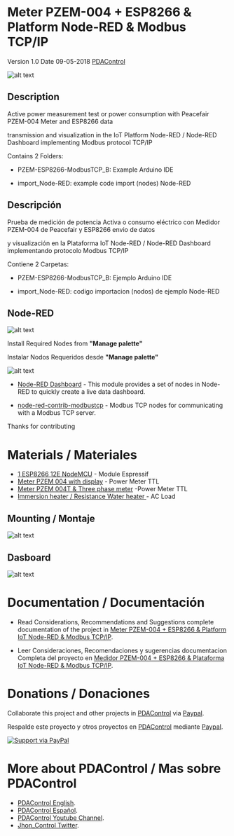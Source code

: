 # Meter PZEM-004 + ESP8266 & Platform Node-RED & Modbus TCP/IP

Version 1.0   Date 09-05-2018   [PDAControl](http://pdacontrolen.com)

![alt text](http://pdacontroles.com/wp-content/uploads/2018/05/Basic-nODE-RED_MODBUS-PZEM-004.png "ESP-Modbus")

## Description

Active power measurement test or power consumption with Peacefair PZEM-004 Meter and ESP8266 data 

transmission and visualization in the IoT Platform Node-RED / Node-RED Dashboard implementing Modbus protocol TCP/IP

Contains 2 Folders:

* PZEM-ESP8266-ModbusTCP_B:  Example Arduino IDE 

* import_Node-RED: example code import (nodes) Node-RED


## Descripción

Prueba de medición de potencia Activa o consumo eléctrico con Medidor PZEM-004 de Peacefair y ESP8266 envio de datos

y visualización en la Plataforma IoT Node-RED / Node-RED Dashboard implementando protocolo Modbus TCP/IP

Contiene 2 Carpetas:

* PZEM-ESP8266-ModbusTCP_B:  Ejemplo Arduino IDE

* import_Node-RED: codigo importacion (nodos) de ejemplo Node-RED 



## Node-RED

![alt text](http://pdacontroles.com/wp-content/uploads/2018/05/nodos_2.png "Nodes")

Install Required Nodes from **"Manage palette"**

Instalar Nodos Requeridos desde **"Manage palette"**

![alt text](http://pdacontroles.com/wp-content/uploads/2018/05/paleta_node-red.png "Manage palette")
  
 * [Node-RED Dashboard](https://github.com/node-red/node-red-dashboard) - This module provides a set of nodes in Node-RED to quickly create a live data dashboard.
 
 
 * [node-red-contrib-modbustcp](https://github.com/Argonne-National-Laboratory/node-red-contrib-modbustcp) - Modbus TCP nodes for communicating with a Modbus TCP server.
 
 
Thanks for contributing 


# Materials / Materiales

* [1 ESP8266 12E NodeMCU](http://s.click.aliexpress.com/e/b6QNZfy) - Module Espressif
* [Meter PZEM 004 with display](http://s.click.aliexpress.com/e/YNVrZjq) - Power Meter TTL
* [Meter PZEM 004T & Three phase meter](http://s.click.aliexpress.com/e/uBunmAm) -Power Meter TTL
* [Immersion heater / Resistance Water heater ](http://s.click.aliexpress.com/e/b6iIYZ3) - AC Load



## Mounting / Montaje
![alt text](http://pdacontroles.com/wp-content/uploads/2018/05/pre.jpg "mounting")


## Dasboard
![alt text](http://pdacontroles.com/wp-content/uploads/2018/05/android.png "dashboard")



# Documentation / Documentación 
* Read Considerations, Recommendations and Suggestions complete documentation of the project in [Meter PZEM-004 + ESP8266 & Platform IoT Node-RED & Modbus TCP/IP](http://pdacontrolen.com/meter-pzem-004-esp8266-platform-iot-node-red-modbus-tcp-ip/). 

* Leer Consideraciones, Recomendaciones y sugerencias documentacion Completa del proyecto en  [Medidor PZEM-004 + ESP8266 & Plataforma IoT Node-RED & Modbus TCP/IP](http://pdacontroles.com/medidor-pzem-004-esp8266-plataforma-iot-node-red-modbus-tcpip/). 

# Donations / Donaciones 
Collaborate this project and other projects in [PDAControl](http://pdacontrolen.com)  via [Paypal](https://www.paypal.me/pdacontrol). 

Respalde este proyecto y otros proyectos en [PDAControl](http://pdacontrolen.com)  mediante [Paypal](https://www.paypal.me/pdacontrol).

[![Support via PayPal](https://cdn.rawgit.com/twolfson/paypal-github-button/1.0.0/dist/button.svg)](https://www.paypal.me/pdacontrol)

# More about PDAControl / Mas sobre PDAControl
* [PDAControl English](http://pdacontrolen.com). 
* [PDAControl Español](http://pdacontroles.com). 
* [PDAControl Youtube Channel](https://www.youtube.com/channel/UCv1D6zrC0ZL0PSgM6tdEpPg/videos). 
* [Jhon_Control Twitter](https://twitter.com/Jhon_Control). 

